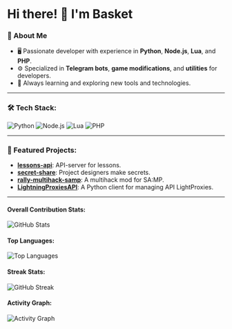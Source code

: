 # Hi there! 👋 I'm Basket

### 🌟 About Me
- 🖥️ Passionate developer with experience in **Python**, **Node.js**, **Lua**, and **PHP**.
- ⚙️ Specialized in **Telegram bots**, **game modifications**, and **utilities** for developers.
- 🐍 Always learning and exploring new tools and technologies.

---

### 🛠️ Tech Stack:
![Python](https://img.shields.io/badge/-Python-3776AB?logo=python&logoColor=white&style=flat-square)
![Node.js](https://img.shields.io/badge/-Node.js-339933?logo=node.js&logoColor=white&style=flat-square)
![Lua](https://img.shields.io/badge/-Lua-2C2D72?logo=lua&logoColor=white&style=flat-square)
![PHP](https://img.shields.io/badge/-PHP-777BB4?logo=php&logoColor=white&style=flat-square)

---

### 🚀 Featured Projects:
- **[lessons-api](https://github.com/sandersbasket/lessons-api)**: API-server for lessons.
- **[secret-share](https://github.com/sandersbasket/secretshare/tree/master)**: Project designers make secrets.
- **[rally-multihack-samp](https://github.com/sandersbasket/rally-multihack-samp)**: A multihack mod for SA:MP.
- **[LightningProxiesAPI](https://github.com/sandersbasket/LightningProxiesAPI)**: A Python client for managing API LightProxies.

---

#### Overall Contribution Stats:
![GitHub Stats](https://github-readme-stats.vercel.app/api?username=sandersbasket&show_icons=true&theme=radical)

#### Top Languages:
![Top Languages](https://github-readme-stats.vercel.app/api/top-langs/?username=sandersbasket&layout=compact&theme=radical)

#### Streak Stats:
![GitHub Streak](https://streak-stats.demolab.com?user=sandersbasket&theme=radical&hide_border=true)

#### Activity Graph:
![Activity Graph](https://github-readme-activity-graph.vercel.app/graph?username=sandersbasket&theme=radical)


